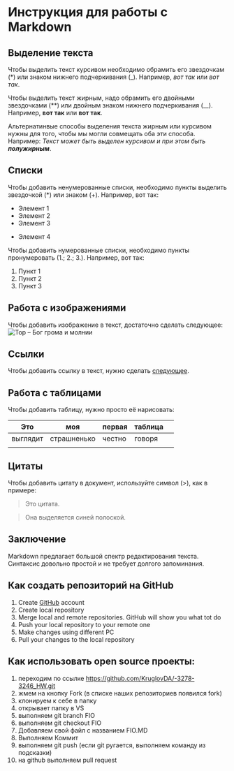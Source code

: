 # Инструкция для работы с Markdown

## Выделение текста

Чтобы выделить текст курсивом необходимо обрамить его звездочкам (*) или знаком нижнего подчеркивания (_). Например, *вот так* или _вот так_.

Чтобы выделить текст жирным, надо обрамить его двойными звездочками (**) или двойным знаком нижнего подчеркивания (__). Например, **вот так** или __вот так__.

Альтернатинвые способы выделения текста жирным или курсивом нужны для того, чтобы мы могли совмещать оба эти способа. Например: _Текст может быть выделен курсивом и при этом быть **полужирным**_.

## Списки

Чтобы добавить ненумерованные списки, необходимо пункты выделить звездочкой (*) или знаком (+).
Например, вот так:
* Элемент 1
* Элемент 2
* Элемент 3
+ Элемент 4

Чтобы добавить нумерованные списки, необходимо пункты пронумеровать (1.; 2.; 3.).
Например, вот так:
1. Пункт 1
2. Пункт 2
3. Пункт 3

## Работа с изображениями 

Чтобы добавить изображение в текст, достаточно сделать следующее:
![Тор – Бог грома и молнии](Thor.JPG)

## Ссылки

Чтобы добавить ссылку в текст, нужно сделать 
[следующее](https://learn.microsoft.com/ru-ru/contribute/how-to-write-links).

## Работа с таблицами
Чтобы добавить таблицу, нужно просто её нарисовать:

| Это  |моя |первая   |таблица   |   |
|---|---|---|---|---|
| выглядит  |страшненько   |честно   |говоря   |   |
|   |   |   |   |   |


## Цитаты

Чтобы добавить цитату в документ, используйте символ (>), как в примере:
> Это цитата.

> Она выделяется синей полоской.

## Заключение

Markdown предлагает большой спектр редактирования текста. Синтаксис довольно простой и не требует долгого запоминания.

## Как создать репозиторий на GitHub
1. Create [GitHub](https://github.com/) account
2. Create local repository
3. Merge local and remote repositories. GitHub will show you what tot do
4. Push your local repository to your remote one
5. Make changes using different PC
6. Pull your changes to the local repository

## Как использовать open source проекты:
1. переходим по ссылке https://github.com/KruglovDA/-3278-3246_HW.git
2. жмем на кнопку Fork (в списке наших репозиториев появился fork)
3. клонируем к себе в папку
4. открывает папку в VS
5. выполняем git branch FIO
6. выполняем git checkout FIO
7. Добавляем свой файл с названием FIO.MD
8. Выполняем Коммит
9. выполняем git push (если git ругается, выполняем команду из подсказки)
10. на github выполняем pull request

